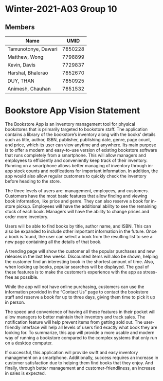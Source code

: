 # Winter-2021-A03 Group 10
## Members
|Name                   |UMID       |
|-------------------    |-------    |
|Tamunotonye, Dawari    |7850228    |
|Matthew, Wong          |7798899    |
|Kevin, Davis           |7729837    |
|Harshal, Bhalerao      |7852670    |
|DUY, THAN              |7850925    |
|Animesh, Chauhan       |7851532    |

# Bookstore App Vision Statement

The Bookstore App is an inventory management tool for physical bookstores that is primarily targeted to bookstore staff. The application contains a library of the bookstore’s inventory along with the books’ details such as title, author, ISBN, publisher, publishing date, genre, page count, and price, which its user can view anytime and anywhere. Its main purpose is to offer a modern and easy-to-use version of existing bookstore software that runs completely from a smartphone. This will allow managers and employees to efficiently and conveniently keep track of their inventory. Running on a smartphone allows better managing of inventory through in-app stock counts and notifications for important information. In addition, the app would also allow regular customers to quickly check the inventory before heading to the store.

The three levels of users are: management, employees, and customers. Customers have the most basic features that allow finding and viewing book information, like price and genre. They can also reserve a book for in-store pickup. Employees will have the additional ability to see the remaining stock of each book. Managers will have the ability to change prices and order more inventory.

Users will be able to find books by title, author name, and ISBN. This can also be expanded to include other important information in the future. Once a book is found, the user can select a book from the resulting list to see a new page containing all the details of that book.

A trending page will show the customer all the popular purchases and new releases in the last few weeks. Discounted items will also be shown, helping the customer find an interesting book in the shortest amount of time. Also, when looking up books, popular searches will be displayed. The goal of these features is to make the customer’s experience with the app as stress-free as possible.

While the app will not have online purchasing, customers can use the information provided in the “Contact Us” page to contact the bookstore staff and reserve a book for up to three days, giving them time to pick it up in person.

The speed and convenience of having all these features in their pocket will allow managers to better maintain their inventory and track sales. The notification feature will help prevent items from getting sold out. The user-friendly interface will help all levels of users find exactly what book they are looking for. To summarize, this app will provide a more usable and modern way of running a bookstore compared to the complex systems that only run on a desktop computer.

If successful, this application will provide swift and easy inventory management on a smartphone. Additionally, success requires an increase in customer satisfaction due to helping them find books that they enjoy. And finally, through better management and customer-friendliness, an increase in sales is expected.
